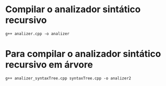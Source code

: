 # Compilar o analizador sintático recursivo

    g++ analizer.cpp -o analizer

# Para compilar o analizador sintático recursivo em árvore

    g++ analizer_syntaxTree.cpp syntaxTree.cpp -o analizer2


